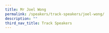 ```yaml
---
title: Mr Joel Wong
permalink: /speakers/track-speakers/joel-wong/
description: ""
third_nav_title: Track Speakers
---
```

